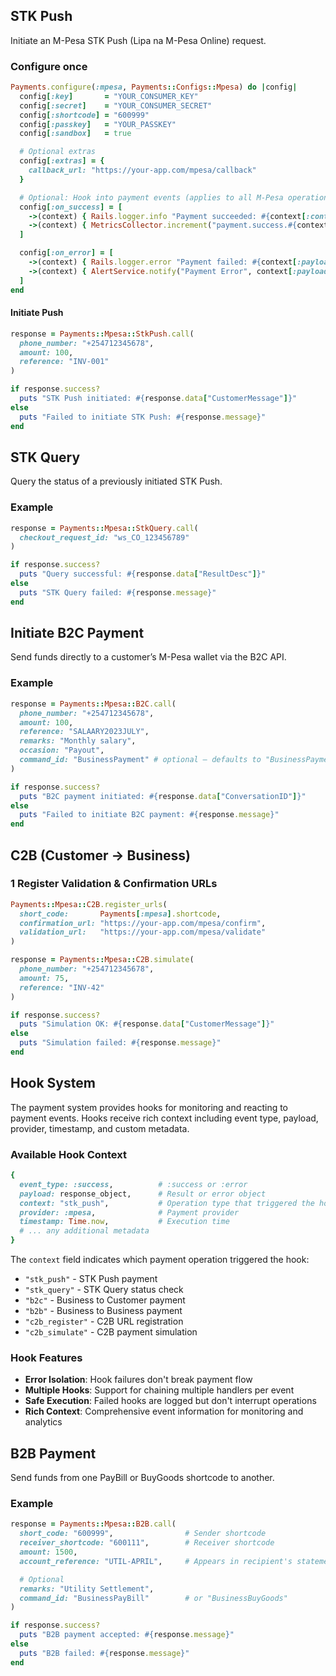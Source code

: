 ## STK Push

Initiate an M-Pesa STK Push (Lipa na M-Pesa Online) request.

### Configure once

```ruby
Payments.configure(:mpesa, Payments::Configs::Mpesa) do |config|
  config[:key]       = "YOUR_CONSUMER_KEY"
  config[:secret]    = "YOUR_CONSUMER_SECRET"
  config[:shortcode] = "600999"
  config[:passkey]   = "YOUR_PASSKEY"
  config[:sandbox]   = true

  # Optional extras
  config[:extras] = {
    callback_url: "https://your-app.com/mpesa/callback"
  }

  # Optional: Hook into payment events (applies to all M-Pesa operations)
  config[:on_success] = [
    ->(context) { Rails.logger.info "Payment succeeded: #{context[:context]}" },
    ->(context) { MetricsCollector.increment("payment.success.#{context[:provider]}") }
  ]

  config[:on_error] = [
    ->(context) { Rails.logger.error "Payment failed: #{context[:payload].message}" },
    ->(context) { AlertService.notify("Payment Error", context[:payload]) }
  ]
end
```

#### Initiate Push
```ruby
response = Payments::Mpesa::StkPush.call(
  phone_number: "+254712345678",
  amount: 100,
  reference: "INV-001"
)

if response.success?
  puts "STK Push initiated: #{response.data["CustomerMessage"]}"
else
  puts "Failed to initiate STK Push: #{response.message}"
end
```

## STK Query

Query the status of a previously initiated STK Push.

### Example

```ruby
response = Payments::Mpesa::StkQuery.call(
  checkout_request_id: "ws_CO_123456789"
)

if response.success?
  puts "Query successful: #{response.data["ResultDesc"]}"
else
  puts "STK Query failed: #{response.message}"
end
```

## Initiate B2C Payment

Send funds directly to a customer’s M-Pesa wallet via the B2C API.

### Example
```ruby
response = Payments::Mpesa::B2C.call(
  phone_number: "+254712345678",
  amount: 100,
  reference: "SALAARY2023JULY",
  remarks: "Monthly salary",
  occasion: "Payout",
  command_id: "BusinessPayment" # optional – defaults to "BusinessPayment"
)

if response.success?
  puts "B2C payment initiated: #{response.data["ConversationID"]}"
else
  puts "Failed to initiate B2C payment: #{response.message}"
end
```

## C2B (Customer -> Business)

### 1  Register Validation & Confirmation URLs

```ruby
Payments::Mpesa::C2B.register_urls(
  short_code:       Payments[:mpesa].shortcode,
  confirmation_url: "https://your-app.com/mpesa/confirm",
  validation_url:   "https://your-app.com/mpesa/validate"
)

response = Payments::Mpesa::C2B.simulate(
  phone_number: "+254712345678",
  amount: 75,
  reference: "INV-42"
)

if response.success?
  puts "Simulation OK: #{response.data["CustomerMessage"]}"
else
  puts "Simulation failed: #{response.message}"
end
```

## Hook System

The payment system provides hooks for monitoring and reacting to payment events. Hooks receive rich context including event type, payload, provider, timestamp, and custom metadata.

### Available Hook Context

```ruby
{
  event_type: :success,          # :success or :error
  payload: response_object,      # Result or error object
  context: "stk_push",           # Operation type that triggered the hook
  provider: :mpesa,              # Payment provider
  timestamp: Time.now,           # Execution time
  # ... any additional metadata
}
```

The `context` field indicates which payment operation triggered the hook:
- `"stk_push"`     - STK Push payment
- `"stk_query"`    - STK Query status check
- `"b2c"`          - Business to Customer payment
- `"b2b"`          - Business to Business payment
- `"c2b_register"` - C2B URL registration
- `"c2b_simulate"` - C2B payment simulation

### Hook Features

- **Error Isolation**: Hook failures don't break payment flow
- **Multiple Hooks**: Support for chaining multiple handlers per event
- **Safe Execution**: Failed hooks are logged but don't interrupt operations
- **Rich Context**: Comprehensive event information for monitoring and analytics

## B2B Payment

Send funds from one PayBill or BuyGoods shortcode to another.

### Example

```ruby
response = Payments::Mpesa::B2B.call(
  short_code: "600999",                # Sender shortcode
  receiver_shortcode: "600111",        # Receiver shortcode
  amount: 1500,
  account_reference: "UTIL-APRIL",     # Appears in recipient's statement

  # Optional
  remarks: "Utility Settlement",
  command_id: "BusinessPayBill"        # or "BusinessBuyGoods"
)

if response.success?
  puts "B2B payment accepted: #{response.message}"
else
  puts "B2B failed: #{response.message}"
end
```
